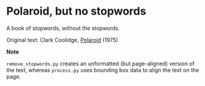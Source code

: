 Polaroid, but no stopwords
==========================

A book of stopwords, without the stopwords.

Original text: Clark Coolidge, [Polaroid](http://eclipsearchive.org/projects/POLAROID/polaroid.html) (1975)

**Note**

`remove_stopwords.py` creates an unformatted (but page-aligned) version of the text, whereas `process.py`
uses bounding box data to align the text on the page.